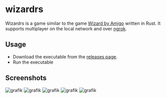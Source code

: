 
# wizardrs

Wizardrs is a game similar to the game [Wizard by Amigo](https://en.wikipedia.org/wiki/Wizard_(card_game)) written in Rust. It supports multiplayer on the local network and over [ngrok](https://ngrok.com/).


## Usage

- Download the executable from the [releases page](https://github.com/TgZ39/wizardrs/releases/latest).
- Run the executable
## Screenshots

![grafik](https://github.com/user-attachments/assets/53c8239a-d51c-4a0a-b592-6f80a0777cc3)
![grafik](https://github.com/user-attachments/assets/b2a63a96-ed1c-4318-b636-043c6f230668)
![grafik](https://github.com/user-attachments/assets/f5ea73ee-8a8c-42a7-894b-eab547e3018d)
![grafik](https://github.com/user-attachments/assets/148b9885-7f47-43ae-98f6-f889a4fd3421)
![grafik](https://github.com/user-attachments/assets/984af73a-bfa9-4c9d-a9c5-1b6efc8aa78e)


